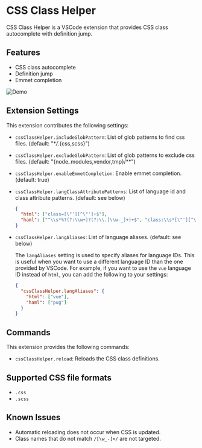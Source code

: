 # CSS Class Helper

CSS Class Helper is a VSCode extension that provides CSS class autocomplete with definition jump.

## Features

- CSS class autocomplete
- Definition jump
- Emmet completion

![Demo](https://i.gyazo.com/633d416403fd3e2e6f741c654b477de1.gif)

## Extension Settings

This extension contributes the following settings:

- `cssClassHelper.includeGlobPattern`: List of glob patterns to find css files. (default: "\*_/_.{css,scss}")
- `cssClassHelper.excludeGlobPattern`: List of glob patterns to exclude css files. (default: "{node_modules,vendor,tmp}/\*\*")
- `cssClassHelper.enableEmmetCompletion`: Enable emmet completion. (default: true)
- `cssClassHelper.langClassAttributePatterns`: List of language id and class attribute patterns. (default: see below)

  ```json
  {
    "html": ["class=[\"'][^\"']+$"],
    "haml": ["^\\s*%?(?:\\w+)?(?:\\.[\\w-_]+)+$", "class:\\s*[\"'][^\"']+$"]
  }
  ```

- `cssClassHelper.langAliases`: List of language aliases. (default: see below)

  The `langAliases` setting is used to specify aliases for language IDs. This is useful when you want to use a different language ID than the one provided by VSCode. For example, if you want to use the `vue` language ID instead of `html`, you can add the following to your settings:

  ```json
  {
    "cssClassHelper.langAliases": {
      "html": ["vue"],
      "haml": ["pug"]
    }
  }
  ```

## Commands

This extension provides the following commands:

- `cssClassHelper.reload`: Reloads the CSS class definitions.

## Supported CSS file formats

- `.css`
- `.scss`

## Known Issues

- Automatic reloading does not occur when CSS is updated.
- Class names that do not match `/[\w_-]+/` are not targeted.
